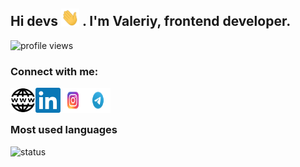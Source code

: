 ## Hi devs <img src="./assets/Hi.gif" width="29px"> . I'm Valeriy, frontend developer.

<img src="https://gpvc.arturio.dev/Yeroshenko" alt="profile views">

### Connect with me:

[<img align="left" alt="website" width="40px" height="40px" src="./assets/web-site.svg" />][website]
[<img align="left" alt="linkedin" width="40px" height="40px" src="./assets/linkedin.svg" />][linkedin]
[<img align="left" alt="instagram" width="40px" height="40px" src="./assets/instagram.svg" />][instagram]
[<img align="left" alt="telegram" width="40px" height="40px" src="./assets/telegram.svg" />][telegram]

[website]: https://valeriy-yeroshenko.web.app
[linkedin]: https://www.linkedin.com/in/yeroshenko/
[instagram]: https://www.instagram.com/yeroshenko_/
[telegram]: https://t.me/young_esthate

<br />
<br />

### Most used languages
<img align="left" alt="status" display="block" src="https://github-readme-stats.vercel.app/api/top-langs/?username=Yeroshenko&layout=compact" />


<br />
<br />
<br />
<br />

<br />
<br />
<br />
<br />

<!-- ### Skills:
<code><img alt="HTML5" width="40px" src="https://image.flaticon.com/icons/svg/226/226269.svg" /></code>
<code><img alt="PugJS (Jade)" width="40px" src="https://cdn.worldvectorlogo.com/logos/pug.svg" /></code>
<code><img alt="CSS" width="40px" src="https://image.flaticon.com/icons/svg/732/732190.svg" /></code>
<code><img alt="Sass" width="40px" src="https://cdn.worldvectorlogo.com/logos/sass-1.svg" /></code>
<code><img alt="JavaScript" width="40px" src="https://cdn.worldvectorlogo.com/logos/javascript.svg" /></code>
<code><img alt="TypeScript" width="40px" src="https://cdn.worldvectorlogo.com/logos/typescript.svg" /></code>
<code><img alt="React" width="40px" src="https://cdn.worldvectorlogo.com/logos/react.svg" /></code>
<code><img alt="Redux" width="40px" src="https://cdn.worldvectorlogo.com/logos/redux.svg" /></code>
<code><img alt="Gatsby" width="40px" src="https://cdn.worldvectorlogo.com/logos/gatsby.svg" /></code>
<code><img alt="Graphql" width="40px" src="https://cdn.worldvectorlogo.com/logos/graphql.svg" /></code>
<code><img alt="Firebase" width="40px" src="https://cdn.worldvectorlogo.com/logos/firebase-1.svg" /></code>
<code><img alt="NodeJs" width="40px" src="https://cdn.worldvectorlogo.com/logos/nodejs-icon.svg" /></code>
<code><img alt="Wordpress" width="40px" src="https://cdn.worldvectorlogo.com/logos/wordpress-icon-1.svg" /></code>
<code><img alt="Git" width="40px" src="https://cdn.worldvectorlogo.com/logos/git-icon.svg" /></code>
<code><img alt="Figma" width="40px" height="40px" src="https://cdn.worldvectorlogo.com/logos/figma-1.svg" /></code>
<code><img alt="Photoshop" width="40px" src="https://cdn.worldvectorlogo.com/logos/photoshop-cc.svg" /></code> -->
